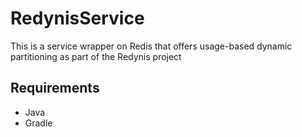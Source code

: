 # RedynisService

This is a service wrapper on Redis that offers usage-based dynamic partitioning as part of the Redynis project

## Requirements
* Java
* Gradle